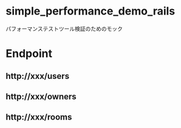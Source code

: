 # simple_performance_demo_rails
パフォーマンステストツール検証のためのモック

# Endpoint
## http://xxx/users
## http://xxx/owners
## http://xxx/rooms
